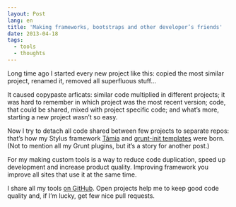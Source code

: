 ```yaml
---
layout: Post
lang: en
title: 'Making frameworks, bootstraps and other developer’s friends'
date: 2013-04-18
tags:
  - tools
  - thoughts
---
```


Long time ago I started every new project like this: copied the most similar project, renamed it, removed all superfluous stuff…

It caused copypaste arficats: similar code multiplied in different projects; it was hard to remember in which project was the most recent version; code, that could be shared, mixed with project specific code; and what’s more, starting a new project wasn’t so easy.

Now I try to detach all code shared between few projects to separate repos: that’s how my Stylus framework [Tâmia](https://github.com/tamiadev/tamia) and [grunt-init templates](https://github.com/sapegin/squirrelstrap) were born. (Not to mention all my Grunt plugins, but it’s a story for another post.)

For my making custom tools is a way to reduce code duplication, speed up development and increase product quality. Improving framework you improve all sites that use it at the same time.

I share all my tools [on GitHub](https://github.com/sapegin). Open projects help me to keep good code quality and, if I’m lucky, get few nice pull requests.
